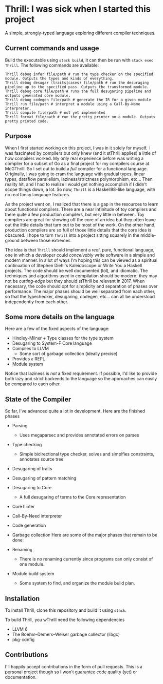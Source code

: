 # Thrill: I was sick when I started this project

A simple, strongly-typed language exploring different compiler techniques.

## Current commands and usage

Build the executable using `stack build`, it can then be run with `stack exec Thrill`. The following commands are available:

```
Thrill debug infer file/path # run the type checker on the specified module. Outputs the types and kinds of everything.
Thrill debug desugar (traits|cases) file/path # run the desuraging pipeline up to the specified pass. Outputs the transformed module.
Thrill debug core file/path # runs the full desugaring pipeline and outputs generated core module.
Thrill debug codegen file/path # generate the IR for a given module
Thrill run file/path # interpret a module using a Call-By-Name interpreter.
Thrill compile file/path # not yet implemented
Thrill format file/path # run the pretty printer on a module. Outputs pretty printed code.
```

## Purpose

When I first started working on this project, I was in it solely for myself. I was fascinated by compilers but only knew (and it stThrill applies) a little of how compilers worked. My only real experience before was writing a compiler for a subset of Go as a final project for my compilers course at McGThrill. So I set out to build a _full_ compiler for a functional language. Originally, I was going to cram the language with gradual types, linear types, dataflow parallelism, laziness/strictness polymorphism, etc... Then reality hit, and I had to realize I would get nothing accomplish if I didn't scope things down, a lot. So now, `Thrill` is a Haskell98-like language, with no real fancy language features.

As the project went on, I realized that there is a gap in the resources to learn about functional compilers. There are a near infinitude of toy compilers and there quite a few production compilers, but very little in between. Toy compilers are great for showing off the core of an idea but they often leave out the little details that turn out to be most of the work. On the other hand, production compilers are so full of those little details that the core idea is obscured. I hope to turn `Thrill` into a project sitting squarely in the middle-ground between those extremes.

The idea is that `Thrill` should implement a _real_, pure, functional language, one in which a developer could _conceivably_ write software in a simple and modern manner. In a lot of ways I'm hoping this can be viewed as a spiritual continuation of Stephen Diehl's Kaleidoscope or Write You a Haskell projects. The code should be well documented (lol), and idiomatic. The techniques and algorithms used in compilation should be modern, they may not be _cutting-edge_ but they should stThrill be relevant in 2017. When necessary, the code should opt for simplicity and separation of phases over performance. The major phases should be well separated from each other, so that the typechecker, desugaring, codegen, etc... can all be understood independently from each other.

## Some more details on the language

Here are a few of the fixed aspects of the language:

- Hindley-Milner + Type classes for the type system
- Desugaring to System-F Core language
- Compiles to LLVM
  - Some sort of garbage collection (ideally precise)
- Provides a REPL
- Module system

Notice that laziness is _not_ a fixed requirement. If possible, I'd like to provide both lazy and strict backends to the language so the approaches can easily be compared to each other.

## State of the Compiler

So far, I've advanced quite a lot in development. Here are the finished phases

- Parsing
  - Uses megaparsec and provides annotated errors on parses
- Type checking
  - Simple bidirectional type checker, solves and simplfies constraints, annotates source tree
- Desugaring of traits
- Desugaring of pattern matching
- Desugaring to Core
  - A full desugaring of terms to the Core representation
- Core Linter
- Call-By-Need interpreter
- Code generation
- Garbage collection
Here are some of the major phases that remain to be done:

- Renaming
  - There is no renaming currently since programs can only consist of one module.
- Module build system
  - Some system to find, and organize the module build plan.

## Installation

To install Thrill, clone this repository and build it using `stack`.

To build Thrill, you wThrill need the following dependencies

- LLVM 6
- The Boehm–Demers–Weiser garbage collector (libgc)
- pkg-config

## Contributions

I'll happily accept contributions in the form of pull requests. This is a personal project though so I won't guarantee code quality (yet) or documentation.
